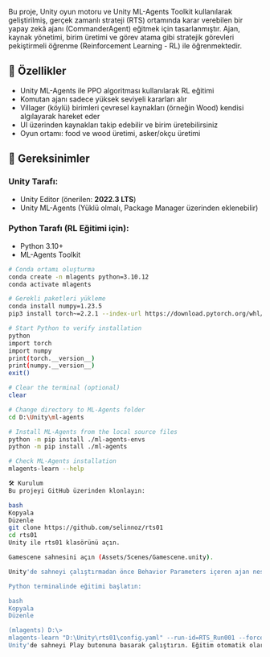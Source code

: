 Bu proje, Unity oyun motoru ve Unity ML-Agents Toolkit kullanılarak geliştirilmiş, gerçek zamanlı strateji (RTS) ortamında karar verebilen bir yapay zekâ ajanı (CommanderAgent) eğitmek için tasarlanmıştır. Ajan, kaynak yönetimi, birim üretimi ve görev atama gibi stratejik görevleri pekiştirmeli öğrenme (Reinforcement Learning - RL) ile öğrenmektedir.

## 🚀 Özellikler

- Unity ML-Agents ile PPO algoritması kullanılarak RL eğitimi
- Komutan ajanı sadece yüksek seviyeli kararları alır
- Villager (köylü) birimleri çevresel kaynakları (örneğin Wood) kendisi algılayarak hareket eder
- UI üzerinden kaynakları takip edebilir ve birim üretebilirsiniz
- Oyun ortamı: food ve wood üretimi, asker/okçu üretimi

## 🔧 Gereksinimler

### Unity Tarafı:
- Unity Editor (önerilen: **2022.3 LTS**)
- Unity ML-Agents (Yüklü olmalı, Package Manager üzerinden eklenebilir)

### Python Tarafı (RL Eğitimi için):
- Python 3.10+
- ML-Agents Toolkit

```bash
# Conda ortamı oluşturma
conda create -n mlagents python=3.10.12
conda activate mlagents

# Gerekli paketleri yükleme
conda install numpy=1.23.5
pip3 install torch~=2.2.1 --index-url https://download.pytorch.org/whl/cu121

# Start Python to verify installation
python
import torch
import numpy
print(torch.__version__)
print(numpy.__version__)
exit()

# Clear the terminal (optional)
clear

# Change directory to ML-Agents folder
cd D:\Unity\ml-agents

# Install ML-Agents from the local source files
python -m pip install ./ml-agents-envs
python -m pip install ./ml-agents

# Check ML-Agents installation
mlagents-learn --help

🛠️ Kurulum
Bu projeyi GitHub üzerinden klonlayın:

bash
Kopyala
Düzenle
git clone https://github.com/selinnoz/rts01
cd rts01
Unity ile rts01 klasörünü açın.

Gamescene sahnesini açın (Assets/Scenes/Gamescene.unity).

Unity'de sahneyi çalıştırmadan önce Behavior Parameters içeren ajan nesnesinin Behavior Name kısmının config.yaml ile uyumlu olduğundan emin olun.

Python terminalinde eğitimi başlatın:

bash
Kopyala
Düzenle

(mlagents) D:\>
mlagents-learn "D:\Unity\rts01\config.yaml" --run-id=RTS_Run001 --force
Unity'de sahneyi Play butonuna basarak çalıştırın. Eğitim otomatik olarak başlayacaktır.
